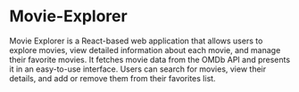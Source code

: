# Movie-Explorer
Movie Explorer is a React-based web application that allows users to explore movies, view detailed information about each movie, and manage their favorite movies. It fetches movie data from the OMDb API and presents it in an easy-to-use interface. Users can search for movies, view their details, and add or remove them from their favorites list.
